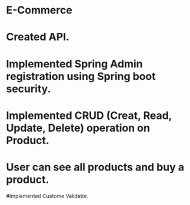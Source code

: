 # E-Commerce

# Created API.
# Implemented Spring Admin registration using Spring boot security.
# Implemented CRUD (Creat, Read, Update, Delete) operation on Product.
# User can see all products and buy a product.
#Implemented Custome Validator.
